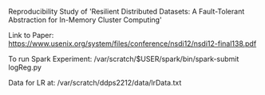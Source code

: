 Reproducibility Study of 'Resilient Distributed Datasets: A Fault-Tolerant Abstraction for In-Memory Cluster Computing'

Link to Paper: https://www.usenix.org/system/files/conference/nsdi12/nsdi12-final138.pdf

To run Spark Experiment: 
/var/scratch/$USER/spark/bin/spark-submit logReg.py 

Data for LR at: 
/var/scratch/ddps2212/data/lrData.txt
